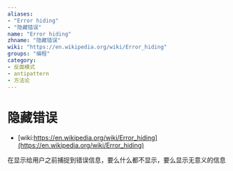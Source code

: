 ```yaml
---
aliases:
- "Error hiding"
- "隐藏错误"
name: "Error hiding"
zhname: "隐藏错误"
wiki: "https://en.wikipedia.org/wiki/Error_hiding"
groups: "编程"
category:
- 反面模式
- antipattern
- 方法论
---
```


# 隐藏错误

* [wiki:https://en.wikipedia.org/wiki/Error_hiding](https://en.wikipedia.org/wiki/Error_hiding)

在显示给用户之前捕捉到错误信息，要么什么都不显示，要么显示无意义的信息
